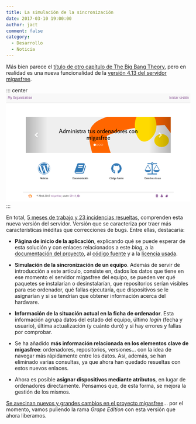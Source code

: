 ```yaml
---
title: La simulación de la sincronización
date: 2017-03-10 19:00:00
author: jact
comment: false
category:
  - Desarrollo
  - Noticia
---
```


Más bien parece el [título de otro capítulo de The Big Bang Theory](https://es.wikipedia.org/wiki/Anexo:Episodios_de_The_Big_Bang_Theory), pero en realidad es una nueva funcionalidad de la [versión 4.13 del servidor migasfree](https://github.com/migasfree/migasfree/releases/tag/4.13).

<!-- more -->

::: center
![Página de inicio de la versión 4.13](/img/migasfree_homepage.png 'Página de inicio de la versión 4.13')
:::

En total, [5 meses de trabajo y 23 incidencias resueltas](https://github.com/migasfree/migasfree/milestone/8?closed=1), comprenden esta nueva versión del servidor. Versión que se caracteriza por traer más características inéditas que correcciones de bugs. Entre ellas, destacaría:

- **Página de inicio de la aplicación**, explicando qué se puede esperar de esta solución y con enlaces relacionados a este _blog_, a la [documentación del proyecto](http://fun-with-migasfree.readthedocs.io/), al [código fuente](https://github.com/migasfree/migasfree/) y a la [licencia usada](http://www.gnu.org/licenses/gpl.html).

- **Simulación de la sincronización de un equipo**. Además de servir de introducción a este artículo, consiste en, dados los datos que tiene en ese momento el servidor migasfree del equipo, se pueden ver qué paquetes se instalarían o desinstalarían, que repositorios serían visibles para ese ordenador, qué fallas ejecutaría, que dispositivos se le asignarían y si se tendrían que obtener información acerca del hardware.

- **Información de la situación actual en la ficha de ordenador**. Esta información agrupa datos del estado del equipo, último _login_ (fecha y usuario), última actualización (y cuánto duró) y si hay errores y fallas por comprobar.

- Se ha añadido **más información relacionada en los elementos clave de migasfree**: ordenadores, repositorios, versiones… con la idea de navegar más rápidamente entre los datos. Así, además, se han eliminado varias consultas, ya que ahora han quedado resueltas con estos nuevos enlaces.

- Ahora es posible **asignar dispositivos mediante atributos**, en lugar de ordenadores directamente. Pensamos que, de esta forma, se mejora la gestión de los mismos.

[Se avecinan nuevos y grandes cambios en el proyecto migasfree](/blog/2015/2015-04-10-nullius-in-verba)… por el momento, vamos puliendo la rama _Grape Edition_ con esta versión que ahora liberamos.
